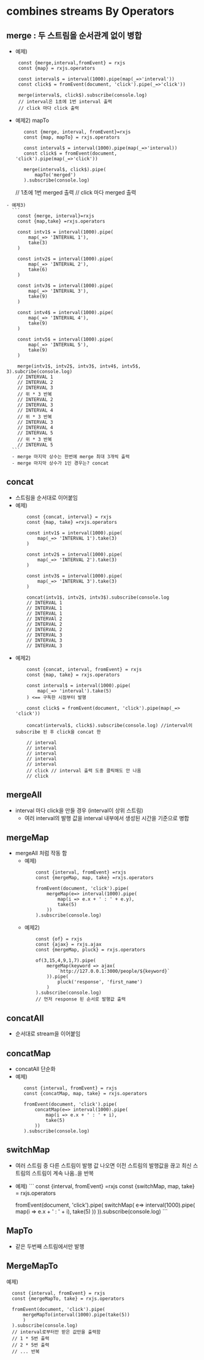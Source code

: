 # combines streams By Operators

## merge : 두 스트림을 순서관계 없이 병합 
   - 예제)
     ```
      const {merge,interval,fromEvent} = rxjs
      const {map} = rxjs.operators

      const interval$ = interval(1000).pipe(map(_=>'interval'))
      const click$ = fromEvent(document, 'click').pipe(_=>'click'))

      merge(interval$, click$).subscribe(console.log)
      // interval은 1초에 1번 interval 출력
      // click 마다 click 출력
     ```
   - 예제2) mapTo
     ```
        const {merge, interval, fromEvent}=rxjs
        const {map, mapTo} = rxjs.operators

        const interval$ = interval(1000).pipe(map(_=>'interval))
        const click$ = fromEvent(document, 'click').pipe(map(_=>'click'))

        merge(interval$, click$).pipe(
            mapTo('merged')
        ).subscribe(console.log)
     ```
     // 1초에 1번 merged 출력
     // click 마다 merged 출력

    - 예제3) 
      ```
        const {merge, interval}=rxjs
        const {map,take} =rxjs.operators

        const intv1$ = interval(1000).pipe(
            map(_=> 'INTERVAL 1'),
            take(3)
        )

        const intv2$ = interval(1000).pipe(
            map(_=> 'INTERVAL 2'),
            take(6)
        )

        const intv3$ = interval(1000).pipe(
            map(_=> 'INTERVAL 3'),
            take(9)
        )

        const intv4$ = interval(1000).pipe(
            map(_=> 'INTERVAL 4'),
            take(9)
        )

        const intv5$ = interval(1000).pipe(
            map(_=> 'INTERVAL 5'),
            take(9)
        )

        merge(intv1$, intv2$, intv3$, intv4$, intv5$, 3).subcribe(console.log)
        // INTERVAL 1
        // INTERVAL 2
        // INTERVAL 3
        // 위 * 3 반복 
        // INTERVAL 2
        // INTERVAL 3
        // INTERVAL 4
        // 위 * 3 반복
        // INTERVAL 3
        // INTERVAL 4
        // INTERVAL 5
        // 위 * 3 반복
        // INTERVAL 5
      ```
      - merge 마지막 상수는 한번에 merge 최대 3개씩 출력
      - merge 마지막 상수가 1인 경우는? concat
## concat 
  - 스트림을 순서대로 이어붙임
  - 예제)
    ```
        const {concat, interval} = rxjs
        const {map, take} =rxjs.operators

        const intv1$ = interval(1000).pipe(
            map(_=> 'INTERVAL 1').take(3)
        )

        const intv2$ = interval(1000).pipe(
            map(_=> 'INTERVAL 2').take(3)
        )

        const intv3$ = interval(1000).pipe(
            map(_=> 'INTERVAL 3').take(3)
        )

        concat(intv1$, intv2$, intv3$).subscribe(console.log
        // INTERVAL 1
        // INTERVAL 1
        // INTERVAL 1
        // INTERVAl 2
        // INTERVAL 2
        // INTERVAL 2
        // INTERVAL 3
        // INTERVAL 3
        // INTERVAL 3
    ```
  - 예제2)
    ```
        const {concat, interval, fromEvent} = rxjs
        const {map, take} = rxjs.operators

        const interval$ = interval(1000).pipe(
            map(_=> 'interval').take(5)
        ) <== 구독한 시점부터 발행

        const click$ = fromEvent(document, 'click').pipe(map(_=> 'click'))

        concat(interval$, click$).subscribe(console.log) //interval이 subscribe 된 후 click을 concat 한

        // interval
        // interval
        // interval
        // interval
        // interval
        // click // interval 출력 도중 클릭해도 안 나옴
        // click
    ```

## mergeAll
   - interval 마다 click을 만들 경우 (interval이 상위 스트림)
     -  여러 interval의 발행 값을 interval 내부에서 생성된 시간을 기준으로 병합

## mergeMap
  - mergeAll 처럼 작동 함
    - 예제)
        ```
            const {interval, fromEvent} =rxjs
            const {mergeMap, map, take} =rxjs.operators

            fromEvent(document, 'click').pipe(
                mergeMap(e=> interval(1000).pipe(
                    map(i => e.x + ' : ' + e.y),
                    take(5)
                ))
            ).subscribe(console.log)
        ```
    - 예제2)
        ```
            const {of} = rxjs
            const {ajax} = rxjs.ajax
            const {mergeMap, pluck} = rxjs.operators

            of(3,15,4,9,1,7).pipe(
                mergeMap(keyword => ajax(
                    `http://127.0.0.1:3000/people/${keyword}`
                )).pipe(
                    pluck('response', 'first_name')
                )
            ).subscribe(console.log)
            // 먼저 response 된 순서로 발행값 출력
        ```

## concatAll
   - 순서대로 stream을 이어붙임  

## concatMap
   - concatAll 단순화
   - 예제)
     ```
        const {interval, fromEvent} = rxjs
        const {concatMap, map, take} = rxjs.operators

        fromEvent(document, 'click').pipe(
            concatMap(e=> interval(1000).pipe(
                map(i => e.x + ' : ' + i),
                take(5)
            ))
        ).subscribe(console.log)
     ```

## switchMap
   - 여러 스트림 중 다른 스트림이 발행 값 나오면 이전 스트림의 발행값을 끊고 최신 스트림의 스트림이 계속 나옴..을 반복
   - 예제)
    ```
        const {interval, fromEvent} =rxjs
        const {switchMap, map, take} = rxjs.operators

        fromEvent(document, 'click').pipe(
            switchMap( e=> interval(1000).pipe(
                map(i => e.x + ' : ' + i),
                take(5) 
            ))
        )).subscribe(console.log)
    ```

## MapTo
  - 같은 두번째 스트림에서만 발행
  
## MergeMapTo
   예제)
   ```
     const {interval, fromEvent} = rxjs
     const {mergeMapTo, take} = rxjs.operators

     fromEvent(document, 'click').pipe(
         mergeMapTo(interval(1000).pipe(take(5))
         )
     ).subscribe(console.log)
     // interval로부터만 받은 값만을 출력함
     // 1 * 5번 출력
     // 2 * 5번 출력
     // ... 반복
   ```
